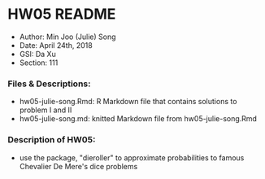 # HW05 README

- Author: Min Joo (Julie) Song
- Date: April 24th, 2018
- GSI: Da Xu
- Section: 111

### Files & Descriptions:

- hw05-julie-song.Rmd: R Markdown file that contains solutions to problem I and II 
- hw05-julie-song.md: knitted Markdown file from hw05-julie-song.Rmd

### Description of HW05: 
- use the package, "dieroller" to approximate probabilities to famous Chevalier De Mere's dice problems

